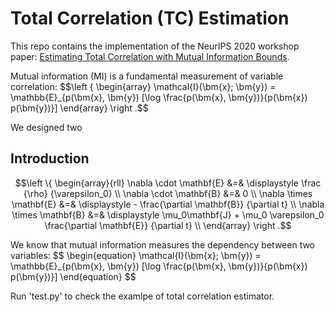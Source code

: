 # Total Correlation (TC) Estimation

This repo contains the implementation of the NeurIPS 2020 workshop paper: [Estimating Total Correlation with Mutual Information Bounds](https://openreview.net/pdf?id=UsDZut_p2LG).

Mutual information (MI) is a fundamental measurement of variable correlation:
$$\left \{ \begin{array}
\mathcal{I}(\bm{x}; \bm{y}) = \mathbb{E}_{p(\bm{x}, \bm{y}) [\log \frac{p(\bm{x}, \bm{y})}{p(\bm{x}) p(\bm{y})}]
\end{array} \right .$$


We designed two 

## Introduction


$$\left \{ \begin{array}{rll}
\nabla \cdot \mathbf{E} &=& \displaystyle \frac {\rho} {\varepsilon_0} \\
\nabla \cdot \mathbf{B} &=& 0 \\
\nabla \times \mathbf{E} &=& \displaystyle - \frac{\partial \mathbf{B}} {\partial t} \\
\nabla \times \mathbf{B} &=& \displaystyle \mu_0\mathbf{J} + \mu_0 \varepsilon_0 \frac{\partial \mathbf{E}} {\partial t}  \\
\end{array} \right .$$

We know that mutual information measures the dependency between two variables:
$$ \begin{equation}
\mathcal{I}(\bm{x}; \bm{y}) = \mathbb{E}_{p(\bm{x}, \bm{y}) [\log \frac{p(\bm{x}, \bm{y})}{p(\bm{x}) p(\bm{y})}]
\end{equation}
$$

Run 'test.py' to check the examlpe of total correlation estimator.
